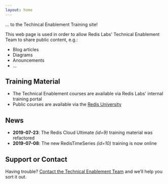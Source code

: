 ```yaml
---
layout: home
---
```


... to the Techincal Enablement Training site!

This web page is used in order to allow Redis Labs' Technical Enablement Team to share public content, e.g.:

* Blog articles
* Diagrams
* Anouncements
* ...

## Training Material

* The Technical Enablement courses are available via Redis Labs' internal training portal
* Public courses are available via the [Redis University](https://university.redislabs.com/)

## News
* **2019-07-23**: The Redis Cloud Ultimate *(id=9)* training material was refactored
* **2019-07-08**: The new RedisTimeSeries *(id=10)* training is now online


## Support or Contact
Having trouble? [Contact the Technical Enablement Team](mailto:david.maier@redislabs.com) and we’ll help you sort it out.
